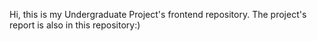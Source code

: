 Hi, this is my Undergraduate Project's frontend repository. The project's report is also in this repository:) 
